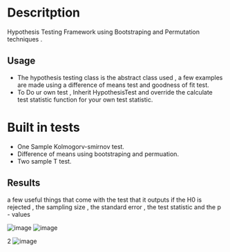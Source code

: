 # Descritption 

Hypothesis Testing Framework using Bootstraping and Permutation techniques .

## Usage

- The hypothesis testing class is the abstract class used , a few examples are made using a difference of means test and goodness of fit test. 
- To Do ur own test , Inherit HypothesisTest and override the calculate test statistic function for your own test statistic.

# Built in tests

- One Sample Kolmogorv-smirnov test.
- Difference of means using bootstraping and permuation.
- Two sample T test.

## Results 

a few useful things that come with the test that it outputs if the H0 is rejected , the sampling size , the standard error , the test statistic and the p - values

![image](https://user-images.githubusercontent.com/64399795/176802229-13de25df-8a25-4a03-8f60-b47cc8e66d61.png)
![image](https://user-images.githubusercontent.com/64399795/176802249-9c064b3d-68e0-4785-a056-252ead6b88d1.png)

2
![image](https://user-images.githubusercontent.com/64399795/176802450-a6d8e588-da84-4fb4-b68a-7dedfa8eb275.png)
